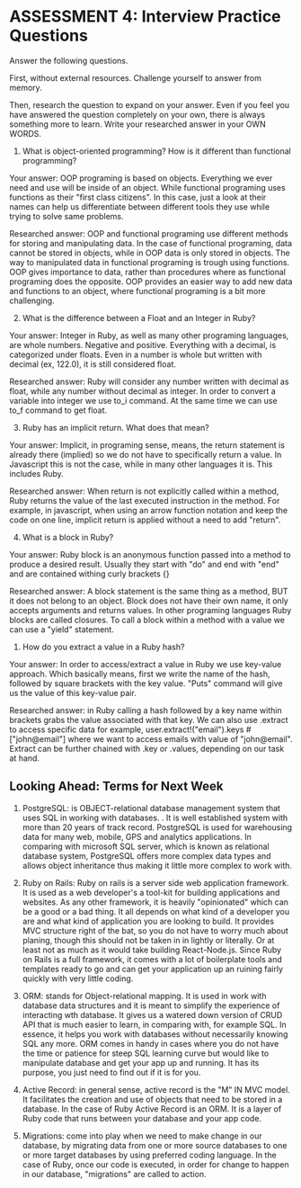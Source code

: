 # ASSESSMENT 4: Interview Practice Questions

Answer the following questions.

First, without external resources. Challenge yourself to answer from memory.

Then, research the question to expand on your answer. Even if you feel you have answered the question completely on your own, there is always something more to learn. Write your researched answer in your OWN WORDS.

1. What is object-oriented programming? How is it different than functional programming?

Your answer: OOP programing is based on objects. Everything we ever need and use will be inside of an object. While functional programing uses functions as their "first class citizens". In this case, just a look at their names can help us differentiate between different tools they use while trying to solve same problems.

Researched answer: OOP and functional programing use different methods for storing and manipulating data. In the case of functional programing, data cannot be stored in objects, while in OOP data is only stored in objects. The way to manipulated data in functional programing is trough using functions. OOP gives importance to data, rather than procedures where as functional programing does the opposite. OOP provides an easier way to add new data and functions to an object, where functional programing is a bit more challenging.

2. What is the difference between a Float and an Integer in Ruby?

Your answer: Integer in Ruby, as well as many other programing languages, are whole numbers. Negative and positive. Everything with a decimal, is categorized under floats. Even in a number is whole but written with decimal (ex, 122.0), it is still considered float.

Researched answer: Ruby will consider any number written with decimal as float, while any number without decimal as integer. In order to convert a variable into integer we use to_i command. At the same time we can use to_f command to get float.

3. Ruby has an implicit return. What does that mean?

Your answer: Implicit, in programing sense, means, the return statement is already there (implied) so we do not have to specifically return a value. In Javascript this is not the case, while in many other languages it is. This includes Ruby.

Researched answer: When return is not explicitly called within a method, Ruby returns the value of the last executed instruction in the method. For example, in javascript, when using an arrow function notation and keep the code on one line, implicit return is applied without a need to add "return".

4. What is a block in Ruby?

Your answer: Ruby block is an anonymous function passed into a method to produce a desired result. Usually they start with "do" and end with "end" and are contained withing curly brackets {}

Researched answer: A block statement is the same thing as a method, BUT it does not belong to an object. Block does not have their own name, it only accepts arguments and returns values. In other programing languages Ruby blocks are called closures. To call a block within a method with a value we can use a "yield" statement.

1. How do you extract a value in a Ruby hash?

Your answer: In order to access/extract a value in Ruby we use key-value approach. Which basically means, first we write the name of the hash, followed by square brackets with the key value. "Puts" command will give us the value of this key-value pair.

Researched answer: in Ruby calling a hash followed by a key name within brackets grabs the value associated with that key. We can also use .extract to access specific data for example, user.extract!("email").keys # ["john@email"] where we want to access emails with value of "john@email". Extract can be further chained with .key or .values, depending on our task at hand.

## Looking Ahead: Terms for Next Week

1. PostgreSQL: is OBJECT-relational database management system that uses SQL in working with databases. . It is well established system with more than 20 years of track record. PostgreSQL is used for warehousing data for many web, mobile, GPS and analytics applications. In comparing with microsoft SQL server, which is known as relational database system, PostgreSQL offers more complex data types and allows object inheritance thus making it little more complex to work with.

2. Ruby on Rails: Ruby on rails is a server side web application framework. It is used as a web developer's a tool-kit for building applications and websites. As any other framework, it is heavily "opinionated" which can be a good or a bad thing. It all depends on what kind of a developer you are and what kind of application you are looking to build. It provides MVC structure right of the bat, so you do not have to worry much about planing, though this should not be taken in in lightly or literally. Or at least not as much as it would take building React-Node.js. Since Ruby on Rails is a full framework, it comes with a lot of boilerplate tools and templates ready to go and can get your application up an ruining fairly quickly with very little coding.

3. ORM: stands for Object-relational mapping. It is used in work with database data structures and it is meant to simplify the experience of interacting wth database. It gives us a watered down version of CRUD API that is much easier to learn, in comparing with, for example SQL. In essence, it helps you work with databases without necessarily knowing SQL any more. ORM comes in handy in cases where you do not have the time or patience for steep SQL learning curve but would like to manipulate database and get your app up and running. It has its purpose, you just need to find out if it is for you.

4. Active Record: in general sense, active record is the "M" IN MVC model. It facilitates the creation and use of objects that need to be stored in a database. In the case of Ruby Active Record is an ORM. It is a layer of Ruby code that runs between your database and your app code.

5. Migrations: come into play when we need to make change in our database, by migrating data from one or more source databases to one or more target databases by using preferred coding language. In the case of Ruby, once our code is executed, in order for change to happen in our database, "migrations" are called to action.
